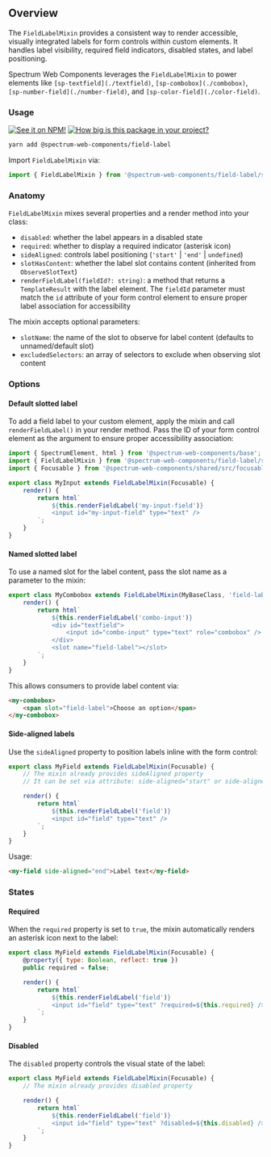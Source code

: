 ## Overview

The `FieldLabelMixin` provides a consistent way to render accessible, visually integrated labels for form controls within custom elements. It handles label visibility, required field indicators, disabled states, and label positioning.

Spectrum Web Components leverages the `FieldLabelMixin` to power elements like `[sp-textfield](./textfield)`, `[sp-combobox](./combobox)`, `[sp-number-field](./number-field)`, and `[sp-color-field](./color-field)`.

### Usage

[![See it on NPM!](https://img.shields.io/npm/v/@spectrum-web-components/field-label?style=for-the-badge)](https://www.npmjs.com/package/@spectrum-web-components/field-label)
[![How big is this package in your project?](https://img.shields.io/bundlephobia/minzip/@spectrum-web-components/field-label?style=for-the-badge)](https://bundlephobia.com/result?p=@spectrum-web-components/field-label)

```zsh
yarn add @spectrum-web-components/field-label
```

Import `FieldLabelMixin` via:

```js
import { FieldLabelMixin } from '@spectrum-web-components/field-label/src/FieldLabelMixin.js';
```

### Anatomy

`FieldLabelMixin` mixes several properties and a render method into your class:

- `disabled`: whether the label appears in a disabled state
- `required`: whether to display a required indicator (asterisk icon)
- `sideAligned`: controls label positioning (`'start'` | `'end'` | `undefined`)
- `slotHasContent`: whether the label slot contains content (inherited from `ObserveSlotText`)
- `renderFieldLabel(fieldId?: string)`: a method that returns a `TemplateResult` with the label element. The `fieldId` parameter must match the `id` attribute of your form control element to ensure proper label association for accessibility

The mixin accepts optional parameters:

- `slotName`: the name of the slot to observe for label content (defaults to unnamed/default slot)
- `excludedSelectors`: an array of selectors to exclude when observing slot content

### Options

#### Default slotted label

To add a field label to your custom element, apply the mixin and call `renderFieldLabel()` in your render method. Pass the ID of your form control element as the argument to ensure proper accessibility association:

```js
import { SpectrumElement, html } from '@spectrum-web-components/base';
import { FieldLabelMixin } from '@spectrum-web-components/field-label/src/FieldLabelMixin.js';
import { Focusable } from '@spectrum-web-components/shared/src/focusable.js';

export class MyInput extends FieldLabelMixin(Focusable) {
    render() {
        return html`
            ${this.renderFieldLabel('my-input-field')}
            <input id="my-input-field" type="text" />
        `;
    }
}
```

#### Named slotted label

To use a named slot for the label content, pass the slot name as a parameter to the mixin:

```js
export class MyCombobox extends FieldLabelMixin(MyBaseClass, 'field-label') {
    render() {
        return html`
            ${this.renderFieldLabel('combo-input')}
            <div id="textfield">
                <input id="combo-input" type="text" role="combobox" />
            </div>
            <slot name="field-label"></slot>
        `;
    }
}
```

This allows consumers to provide label content via:

```html
<my-combobox>
    <span slot="field-label">Choose an option</span>
</my-combobox>
```

#### Side-aligned labels

Use the `sideAligned` property to position labels inline with the form control:

```js
export class MyField extends FieldLabelMixin(Focusable) {
    // The mixin already provides sideAligned property
    // It can be set via attribute: side-aligned="start" or side-aligned="end"

    render() {
        return html`
            ${this.renderFieldLabel('field')}
            <input id="field" type="text" />
        `;
    }
}
```

Usage:

```html
<my-field side-aligned="end">Label text</my-field>
```

### States

#### Required

When the `required` property is set to `true`, the mixin automatically renders an asterisk icon next to the label:

```js
export class MyField extends FieldLabelMixin(Focusable) {
    @property({ type: Boolean, reflect: true })
    public required = false;

    render() {
        return html`
            ${this.renderFieldLabel('field')}
            <input id="field" type="text" ?required=${this.required} />
        `;
    }
}
```

#### Disabled

The `disabled` property controls the visual state of the label:

```js
export class MyField extends FieldLabelMixin(Focusable) {
    // The mixin already provides disabled property

    render() {
        return html`
            ${this.renderFieldLabel('field')}
            <input id="field" type="text" ?disabled=${this.disabled} />
        `;
    }
}
```
